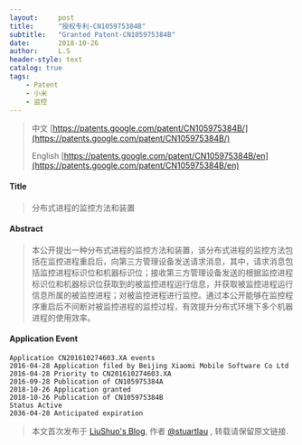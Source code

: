 ```yaml
---
layout:     post
title:      "授权专利-CN105975384B"
subtitle:   "Granted Patent-CN105975384B"
date:       2018-10-26
author:     L.S
header-style: text
catalog: true
tags:
    - Patent
    - 小米
    - 监控
---
```

> 中文 [https://patents.google.com/patent/CN105975384B/](https://patents.google.com/patent/CN105975384B/)
>
> English [https://patents.google.com/patent/CN105975384B/en](https://patents.google.com/patent/CN105975384B/en)

#### Title
> 分布式进程的监控方法和装置










#### Abstract
> 本公开提出一种分布式进程的监控方法和装置，该分布式进程的监控方法包括在监控进程重启后，向第三方管理设备发送请求消息，其中，请求消息包括监控进程标识位和机器标识位；接收第三方管理设备发送的根据监控进程标识位和机器标识位获取到的被监控进程运行信息，并获取被监控进程运行信息所属的被监控进程；对被监控进程进行监控。通过本公开能够在监控程序重启后不间断对被监控进程的监控过程，有效提升分布式环境下多个机器进程的使用效率。










#### Application Event
```
Application CN201610274603.XA events 
2016-04-28 Application filed by Beijing Xiaomi Mobile Software Co Ltd
2016-04-28 Priority to CN201610274603.XA
2016-09-28 Publication of CN105975384A
2018-10-26 Application granted
2018-10-26 Publication of CN105975384B
Status Active
2036-04-28 Anticipated expiration
```
> 本文首次发布于 [LiuShuo's Blog](https://liushuo.me), 作者 [@stuartlau](http://github.com/stuartlau) ,
转载请保留原文链接.
